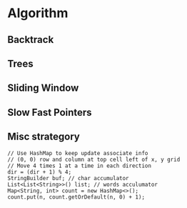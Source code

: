 # Algorithm

## Backtrack
## Trees
## Sliding Window
## Slow Fast Pointers

## Misc strategory
```
// Use HashMap to keep update associate info
// (0, 0) row and column at top cell left of x, y grid
// Move 4 times 1 at a time in each direction 
dir = (dir + 1) % 4;
StringBuilder buf; // char accumulator
List<List<String>>() list; // words acculumator
Map<String, int> count = new HashMap<>();
count.put(n, count.getOrDefault(n, 0) + 1);
```






